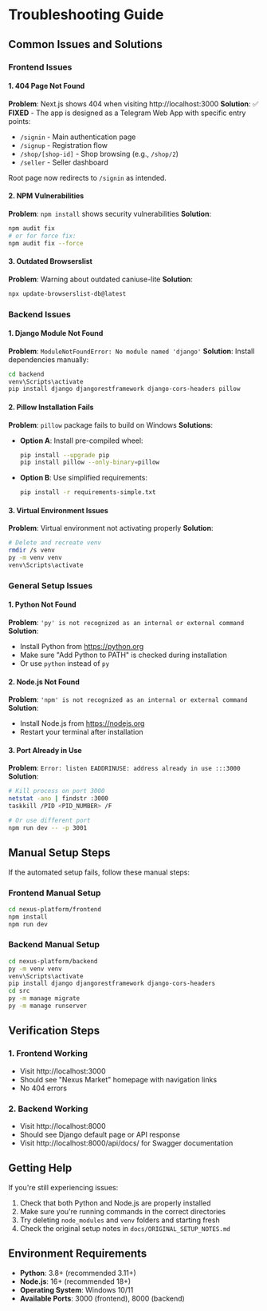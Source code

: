 # Troubleshooting Guide

## Common Issues and Solutions

### Frontend Issues

#### 1. 404 Page Not Found
**Problem**: Next.js shows 404 when visiting http://localhost:3000
**Solution**: ✅ **FIXED** - The app is designed as a Telegram Web App with specific entry points:
- `/signin` - Main authentication page
- `/signup` - Registration flow
- `/shop/[shop-id]` - Shop browsing (e.g., `/shop/2`)
- `/seller` - Seller dashboard

Root page now redirects to `/signin` as intended.

#### 2. NPM Vulnerabilities
**Problem**: `npm install` shows security vulnerabilities
**Solution**: 
```bash
npm audit fix
# or for force fix:
npm audit fix --force
```

#### 3. Outdated Browserslist
**Problem**: Warning about outdated caniuse-lite
**Solution**:
```bash
npx update-browserslist-db@latest
```

### Backend Issues

#### 1. Django Module Not Found
**Problem**: `ModuleNotFoundError: No module named 'django'`
**Solution**: Install dependencies manually:
```bash
cd backend
venv\Scripts\activate
pip install django djangorestframework django-cors-headers pillow
```

#### 2. Pillow Installation Fails
**Problem**: `pillow` package fails to build on Windows
**Solutions**:
- **Option A**: Install pre-compiled wheel:
  ```bash
  pip install --upgrade pip
  pip install pillow --only-binary=pillow
  ```
- **Option B**: Use simplified requirements:
  ```bash
  pip install -r requirements-simple.txt
  ```

#### 3. Virtual Environment Issues
**Problem**: Virtual environment not activating properly
**Solution**:
```bash
# Delete and recreate venv
rmdir /s venv
py -m venv venv
venv\Scripts\activate
```

### General Setup Issues

#### 1. Python Not Found
**Problem**: `'py' is not recognized as an internal or external command`
**Solution**: 
- Install Python from https://python.org
- Make sure "Add Python to PATH" is checked during installation
- Or use `python` instead of `py`

#### 2. Node.js Not Found
**Problem**: `'npm' is not recognized as an internal or external command`
**Solution**:
- Install Node.js from https://nodejs.org
- Restart your terminal after installation

#### 3. Port Already in Use
**Problem**: `Error: listen EADDRINUSE: address already in use :::3000`
**Solution**:
```bash
# Kill process on port 3000
netstat -ano | findstr :3000
taskkill /PID <PID_NUMBER> /F

# Or use different port
npm run dev -- -p 3001
```

## Manual Setup Steps

If the automated setup fails, follow these manual steps:

### Frontend Manual Setup
```bash
cd nexus-platform/frontend
npm install
npm run dev
```

### Backend Manual Setup
```bash
cd nexus-platform/backend
py -m venv venv
venv\Scripts\activate
pip install django djangorestframework django-cors-headers
cd src
py -m manage migrate
py -m manage runserver
```

## Verification Steps

### 1. Frontend Working
- Visit http://localhost:3000
- Should see "Nexus Market" homepage with navigation links
- No 404 errors

### 2. Backend Working
- Visit http://localhost:8000
- Should see Django default page or API response
- Visit http://localhost:8000/api/docs/ for Swagger documentation

## Getting Help

If you're still experiencing issues:

1. Check that both Python and Node.js are properly installed
2. Make sure you're running commands in the correct directories
3. Try deleting `node_modules` and `venv` folders and starting fresh
4. Check the original setup notes in `docs/ORIGINAL_SETUP_NOTES.md`

## Environment Requirements

- **Python**: 3.8+ (recommended 3.11+)
- **Node.js**: 16+ (recommended 18+)
- **Operating System**: Windows 10/11
- **Available Ports**: 3000 (frontend), 8000 (backend)
